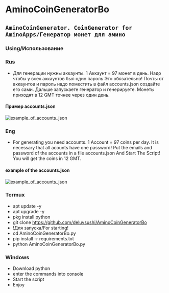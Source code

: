 # AminoCoinGeneratorBo
## `AminoCoinGenerator. CoinGenerator for AminoApps/Генератор монет для амино`

### Using/Использование

### Rus
- Для генерации нужны аккаунты. 1 Аккаунт = 97 монет в день. Надо чтобы у всех аккаунтов был один пароль Это обязательно! Почты от аккаунтов и пароль надо поместить в файл accounts.json создайте его сами. Дальше запускаете генератор и генерируете. Монеты приходят в 12 GMT точнее через один день.

#### Пример accounts.json 
![example_of_accounts_json](https://i.ibb.co/vvxjMhL/IMG-20211127-170135.jpg)

### Eng
- For generating you need accounts. 1 Account = 97 coins per day. It is necessary that all acounts have one password! Put the emails and password of the accounts in a file accounts.json And Start The Script! You will get the coins in 12 GMT.

#### example of the accounts.json
![example_of_accounts_json](https://i.ibb.co/vvxjMhL/IMG-20211127-170135.jpg)

### Termux
- apt update -y
- apt upgrade -y
- pkg install python
- git clone https://github.com/deluvsushi/AminoCoinGeneratorBo
- !Для запуска/For starting!
- cd AminoCoinGeneratorBo.py
- pip install -r requirements.txt
- python AminoCoinGeneratorBo.py

### Windows
- Download python
- enter the commands into console 
- Start the script 
- Enjoy
